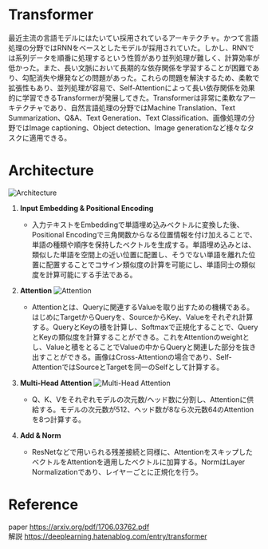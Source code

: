 # **Transformer**
最近主流の言語モデルにはたいてい採用されているアーキテクチャ。かつて言語処理の分野ではRNNをベースとしたモデルが採用されていた。しかし、RNNでは系列データを順番に処理するという性質があり並列処理が難しく、計算効率が低かった。また、長い文脈において長期的な依存関係を学習することが困難であり、勾配消失や爆発などの問題があった。これらの問題を解決するため、柔軟で拡張性もあり、並列処理が容易で、Self-Attentionによって長い依存関係を効果的に学習できるTransformerが発展してきた。Transformerは非常に柔軟なアーキテクチャであり、自然言語処理の分野ではMachine Translation、Text Summarization、Q&A、Text Generation、Text Classification、画像処理の分野ではImage captioning、Object detection、Image generationなど様々なタスクに適用できる。

# **Architecture**
![Architecture](https://cdn-ak.f.st-hatena.com/images/fotolife/R/Ryobot/20171221/20171221163853.png)
1. **Input Embedding & Positional Encoding**
   - 入力テキストをEmbeddingで単語埋め込みベクトルに変換した後、Positional Encodingで三角関数からなる位置情報を付け加えることで、単語の種類や順序を保持したベクトルを生成する。単語埋め込みとは、類似した単語を空間上の近い位置に配置し、そうでない単語を離れた位置に配置することでコサイン類似度の計算を可能にし、単語同士の類似度を計算可能にする手法である。

2. **Attention**
![Attention](https://cdn-ak.f.st-hatena.com/images/fotolife/R/Ryobot/20171221/20171221163903.png)
   - Attentionとは、Queryに関連するValueを取り出すための機構である。はじめにTargetからQueryを、SourceからKey、Valueをそれぞれ計算する。QueryとKeyの積を計算し、Softmaxで正規化することで、QueryとKeyの類似度を計算することができる。これをAttentionのweightとし、Valueと積をとることでValueの中からQueryと関連した部分を抜き出すことができる。画像はCross-Attentionの場合であり、Self-AttentionではSourceとTargetを同一のSelfとして計算する。

3. **Multi-Head Attention**
![Multi-Head Attention](https://cdn-ak.f.st-hatena.com/images/fotolife/R/Ryobot/20171221/20171221164455.png)
   - Q、K、Vをそれぞれモデルの次元数/ヘッド数に分割し、Attentionに供給する。モデルの次元数が512、ヘッド数が8なら次元数64のAttentionを8つ計算する。

4. **Add & Norm**
   - ResNetなどで用いられる残差接続と同様に、AttentionをスキップしたベクトルをAttentionを適用したベクトルに加算する。NormはLayer Normalizationであり、レイヤーごとに正規化を行う。

# **Reference**
paper https://arxiv.org/pdf/1706.03762.pdf  
解説 https://deeplearning.hatenablog.com/entry/transformer
